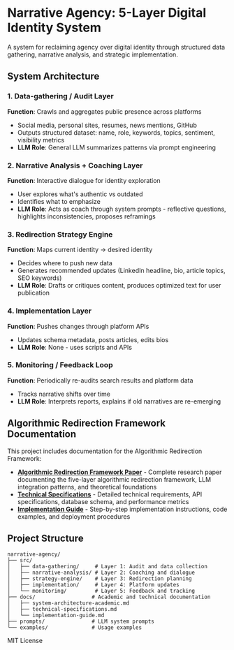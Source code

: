 # Narrative Agency: 5-Layer Digital Identity System

A system for reclaiming agency over digital identity through structured data gathering, narrative analysis, and strategic implementation.

## System Architecture

### 1. Data-gathering / Audit Layer
**Function**: Crawls and aggregates public presence across platforms
- Social media, personal sites, resumes, news mentions, GitHub
- Outputs structured dataset: name, role, keywords, topics, sentiment, visibility metrics
- **LLM Role**: General LLM summarizes patterns via prompt engineering

### 2. Narrative Analysis + Coaching Layer  
**Function**: Interactive dialogue for identity exploration
- User explores what's authentic vs outdated
- Identifies what to emphasize
- **LLM Role**: Acts as coach through system prompts - reflective questions, highlights inconsistencies, proposes reframings

### 3. Redirection Strategy Engine
**Function**: Maps current identity → desired identity
- Decides where to push new data
- Generates recommended updates (LinkedIn headline, bio, article topics, SEO keywords)
- **LLM Role**: Drafts or critiques content, produces optimized text for user publication

### 4. Implementation Layer
**Function**: Pushes changes through platform APIs
- Updates schema metadata, posts articles, edits bios
- **LLM Role**: None - uses scripts and APIs

### 5. Monitoring / Feedback Loop
**Function**: Periodically re-audits search results and platform data
- Tracks narrative shifts over time
- **LLM Role**: Interprets reports, explains if old narratives are re-emerging
  

## Algorithmic Redirection Framework Documentation

This project includes documentation for the Algorithmic Redirection Framework:

- **[Algorithmic Redirection Framework Paper](docs/system-architecture-academic.md)** - Complete research paper documenting the five-layer algorithmic redirection framework, LLM integration patterns, and theoretical foundations
- **[Technical Specifications](docs/technical-specifications.md)** - Detailed technical requirements, API specifications, database schema, and performance metrics
- **[Implementation Guide](docs/implementation-guide.md)** - Step-by-step implementation instructions, code examples, and deployment procedures

## Project Structure

```
narrative-agency/
├── src/
│   ├── data-gathering/     # Layer 1: Audit and data collection
│   ├── narrative-analysis/ # Layer 2: Coaching and dialogue
│   ├── strategy-engine/    # Layer 3: Redirection planning
│   ├── implementation/     # Layer 4: Platform updates
│   └── monitoring/         # Layer 5: Feedback and tracking
├── docs/                  # Academic and technical documentation
│   ├── system-architecture-academic.md
│   ├── technical-specifications.md
│   └── implementation-guide.md
├── prompts/               # LLM system prompts
└── examples/              # Usage examples
```


MIT License
